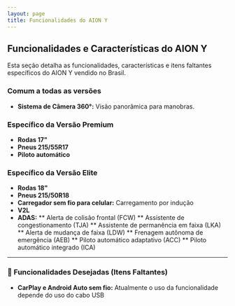 ```yaml
---
layout: page
title: Funcionalidades do AION Y
---
```


## Funcionalidades e Características do AION Y

Esta seção detalha as funcionalidades, características e itens faltantes específicos do AION Y vendido no Brasil.

### Comum a todas as versões

* **Sistema de Câmera 360°:** Visão panorâmica para manobras.

### Específico da Versão Premium

* **Rodas 17"**
* **Pneus 215/55R17**
* **Piloto automático**

### Específico da Versão Elite

* **Rodas 18"**
* **Pneus 215/50R18**
* **Carregador sem fio para celular:** Carregamento por indução
* **V2L**
* **ADAS:**
** Alerta de colisão frontal (FCW)
** Assistente de congestionamento (TJA)
** Assistente de permanência em faixa (LKA)
** Alerta de mudança de faixa (LDW)
** Frenagem autônoma de emergência (AEB)
** Piloto automático adaptativo (ACC)
** Piloto automático integrado (ICA)

---

### 🔧 Funcionalidades Desejadas (Itens Faltantes)

* **CarPlay e Android Auto sem fio:** Atualmente o uso da funcionalidade depende do uso do cabo USB
